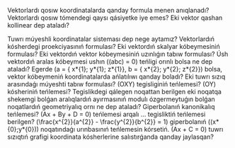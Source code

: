 Vektorlardı qosıw koordinatalarda qanday formula menen anıqlanadı?
Vektorlardı qosıw tómendegi qaysı qásiyetke iye emes?
Eki vektor qashan kollinear dep ataladı?

Tuwrı múyeshli koordinatalar sisteması dep nege aytamız?
Vektorlardıń kósherdegi proekciyasınıń formulası?
Eki vektordıń skalyar kóbeymesiniń formulası?
Eki vektordıń vektor kóbeymesiniń uzınlıǵın tabıw formulası?
Úsh vektordıń aralas kóbeymesi ushın \((abc) = 0\) teńligi orınlı bolsa ne dep ataladı?
Egerde \(a = \{ x*{1}; y*{1}; z*{1}\}, b = \{ x*{2}; y*{2}; z*{2}\}\) bolsa, vektor kóbeymeniń koordinatalarda ańlatılıwı qanday boladı?
Eki tuwrı sızıq arasındaǵı múyeshti tabıw formulası?
\(OXY\) tegisliginiń teńlemesi?
\(OY\) kósheriniń teńlemesi?
Tegislikdegi qálegen noqattan berilgen eki noqatqa shekemgi bolǵan aralıqlardıń ayırmasınıń modulı ózgermeytuǵın bolǵan noqatlardıń geometriyalıq ornı ne dep ataladı?
Giperbolanıń kanonikalıq teńlemesi?
\(Ax + By + D = 0\) teńlemesi arqalı ... tegisliktiń teńlemesi berilgen?
\(\frac{x^{2}}{a^{2}} - \frac{y^{2}}{b^{2}} = 1\) giperbolanıń \((x*{0};y*{0})\) noqatındaǵı urınbasınıń teńlemesin kórsetiń.
\(Ax + C = 0\) tuwrı sızıqtıń grafigi koordinata kósherlerine salıstırǵanda qanday jaylasqan?
